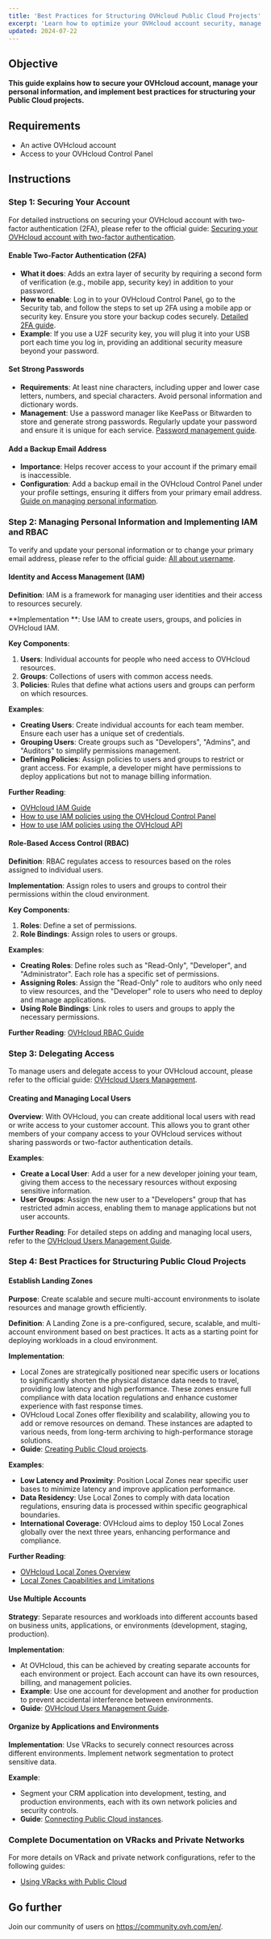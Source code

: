 ```yaml
---
title: 'Best Practices for Structuring OVHcloud Public Cloud Projects'
excerpt: 'Learn how to optimize your OVHcloud account security, manage your personal information, and efficiently structure your Public Cloud projects'
updated: 2024-07-22
---
```


## Objective

**This guide explains how to secure your OVHcloud account, manage your personal information, and implement best practices for structuring your Public Cloud projects.**

## Requirements

- An active OVHcloud account
- Access to your OVHcloud Control Panel

## Instructions

### Step 1: Securing Your Account

For detailed instructions on securing your OVHcloud account with two-factor authentication (2FA), please refer to the official guide: [Securing your OVHcloud account with two-factor authentication](/pages/account_and_service_management/account_information/all_about_username).

#### Enable Two-Factor Authentication (2FA)
- **What it does**: Adds an extra layer of security by requiring a second form of verification (e.g., mobile app, security key) in addition to your password.
- **How to enable**: Log in to your OVHcloud Control Panel, go to the Security tab, and follow the steps to set up 2FA using a mobile app or security key. Ensure you store your backup codes securely. [Detailed 2FA guide](/pages/account_and_service_management/account_information/secure-ovhcloud-account-with-2fa/).
- **Example**: If you use a U2F security key, you will plug it into your USB port each time you log in, providing an additional security measure beyond your password.

#### Set Strong Passwords
- **Requirements**: At least nine characters, including upper and lower case letters, numbers, and special characters. Avoid personal information and dictionary words.
- **Management**: Use a password manager like KeePass or Bitwarden to store and generate strong passwords. Regularly update your password and ensure it is unique for each service. [Password management guide](/pages/account_and_service_management/account_information/manage-ovh-password).

#### Add a Backup Email Address
- **Importance**: Helps recover access to your account if the primary email is inaccessible.
- **Configuration**: Add a backup email in the OVHcloud Control Panel under your profile settings, ensuring it differs from your primary email address. [Guide on managing personal information](pages/account_and_service_management/account_information/all_about_username/).

### Step 2: Managing Personal Information and Implementing IAM and RBAC

To verify and update your personal information or to change your primary email address, please refer to the official guide: [All about username](/pages/account_and_service_management/account_information/all_about_username).

#### Identity and Access Management (IAM)

**Definition**: IAM is a framework for managing user identities and their access to resources securely.

**Implementation **: Use IAM to create users, groups, and policies in OVHcloud IAM.

**Key Components**:
1. **Users**: Individual accounts for people who need access to OVHcloud resources.
2. **Groups**: Collections of users with common access needs.
3. **Policies**: Rules that define what actions users and groups can perform on which resources.

**Examples**:
- **Creating Users**: Create individual accounts for each team member. Ensure each user has a unique set of credentials.
- **Grouping Users**: Create groups such as "Developers", "Admins", and "Auditors" to simplify permissions management.
- **Defining Policies**: Assign policies to users and groups to restrict or grant access. For example, a developer might have permissions to deploy applications but not to manage billing information.

**Further Reading**: 
- [OVHcloud IAM Guide](https://www.ovhcloud.com/en/identity-security/identity-access-management/)
- [How to use IAM policies using the OVHcloud Control Panel](/pages/account_and_service_management/account_information/iam-policy-ui/)
- [How to use IAM policies using the OVHcloud API](/pages/account_and_service_management/account_information/iam-policies-api/)

#### Role-Based Access Control (RBAC)

**Definition**: RBAC regulates access to resources based on the roles assigned to individual users.

**Implementation**: Assign roles to users and groups to control their permissions within the cloud environment.

**Key Components**:
1. **Roles**: Define a set of permissions.
2. **Role Bindings**: Assign roles to users or groups.

**Examples**:
- **Creating Roles**: Define roles such as "Read-Only", "Developer", and "Administrator". Each role has a specific set of permissions.
- **Assigning Roles**: Assign the "Read-Only" role to auditors who only need to view resources, and the "Developer" role to users who need to deploy and manage applications.
- **Using Role Bindings**: Link roles to users and groups to apply the necessary permissions.

**Further Reading**: [OVHcloud RBAC Guide](https://www.ovhcloud.com/en/identity-security/identity-access-management/)

### Step 3: Delegating Access

To manage users and delegate access to your OVHcloud account, please refer to the official guide: [OVHcloud Users Management](/pages/account_and_service_management/account_information/ovhcloud-users-management).

#### Creating and Managing Local Users

**Overview**: With OVHcloud, you can create additional local users with read or write access to your customer account. This allows you to grant other members of your company access to your OVHcloud services without sharing passwords or two-factor authentication details.

**Examples**:
- **Create a Local User**: Add a user for a new developer joining your team, giving them access to the necessary resources without exposing sensitive information.
- **User Groups**: Assign the new user to a "Developers" group that has restricted admin access, enabling them to manage applications but not user accounts.

**Further Reading**: For detailed steps on adding and managing local users, refer to the [OVHcloud Users Management Guide](/pages/account_and_service_management/account_information/ovhcloud-users-management).

### Step 4: Best Practices for Structuring Public Cloud Projects

#### Establish Landing Zones

**Purpose**: Create scalable and secure multi-account environments to isolate resources and manage growth efficiently.

**Definition**: A Landing Zone is a pre-configured, secure, scalable, and multi-account environment based on best practices. It acts as a starting point for deploying workloads in a cloud environment.

**Implementation**:
- Local Zones are strategically positioned near specific users or locations to significantly shorten the physical distance data needs to travel, providing low latency and high performance. These zones ensure full compliance with data location regulations and enhance customer experience with fast response times.
- OVHcloud Local Zones offer flexibility and scalability, allowing you to add or remove resources on demand. These instances are adapted to various needs, from long-term archiving to high-performance storage solutions.
- **Guide**: [Creating Public Cloud projects](/pages/public_cloud/compute/create_a_public_cloud_project/).

**Examples**:
- **Low Latency and Proximity**: Position Local Zones near specific user bases to minimize latency and improve application performance.
- **Data Residency**: Use Local Zones to comply with data location regulations, ensuring data is processed within specific geographical boundaries.
- **International Coverage**: OVHcloud aims to deploy 150 Local Zones globally over the next three years, enhancing performance and compliance.

**Further Reading**:
- [OVHcloud Local Zones Overview](https://www.ovhcloud.com/en/about-us/global-infrastructure/local-zone/?_gl=1*1qvadba*_gcl_au*NTIyMTcxNjkwLjE3MTU5NTg5ODIuMTQxNzQ4MDM5NS4xNzIxNjY0Nzk2LjE3MjE2NjQ3OTY.)
- [Local Zones Capabilities and Limitations](/pages/public_cloud/compute/local-zones-capabilities-limitations/)

#### Use Multiple Accounts

**Strategy**: Separate resources and workloads into different accounts based on business units, applications, or environments (development, staging, production).

**Implementation**:
- At OVHcloud, this can be achieved by creating separate accounts for each environment or project. Each account can have its own resources, billing, and management policies.
- **Example**: Use one account for development and another for production to prevent accidental interference between environments.
- **Guide**: [OVHcloud Users Management Guide](/pages/account_and_service_management/account_information/ovhcloud-users-management/).

#### Organize by Applications and Environments

**Implementation**: Use VRacks to securely connect resources across different environments. Implement network segmentation to protect sensitive data.

**Example**:
- Segment your CRM application into development, testing, and production environments, each with its own network policies and security controls.
- **Guide**: [Connecting Public Cloud instances](/pages/public_cloud/compute/public-cloud-first-steps/).

### Complete Documentation on VRacks and Private Networks

For more details on VRack and private network configurations, refer to the following guides:
- [Using VRacks with Public Cloud](/pages/public_cloud/public_cloud_network_services/getting-started-07-creating-vrack/)

## Go further

Join our community of users on <https://community.ovh.com/en/>.
